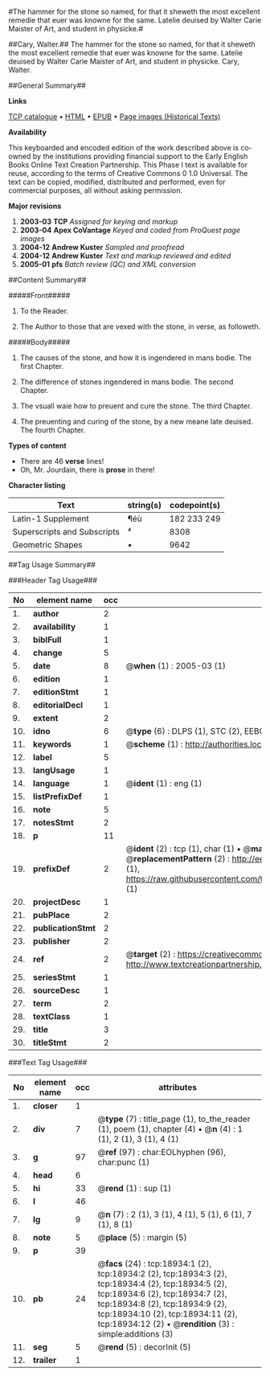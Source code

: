 #The hammer for the stone so named, for that it sheweth the most excellent remedie that euer was knowne for the same. Latelie deuised by Walter Carie Maister of Art, and student in physicke.#

##Cary, Walter.##
The hammer for the stone so named, for that it sheweth the most excellent remedie that euer was knowne for the same. Latelie deuised by Walter Carie Maister of Art, and student in physicke.
Cary, Walter.

##General Summary##

**Links**

[TCP catalogue](http://www.ota.ox.ac.uk/tcp/)  • 
[HTML](http://tei.it.ox.ac.uk/tcp/Texts-HTML/free/A18/A18092.html)  • 
[EPUB](http://tei.it.ox.ac.uk/tcp/Texts-EPUB/free/A18/A18092.epub) • 
[Page images (Historical Texts)](https://data.historicaltexts.jisc.ac.uk/view?pubId=eebo-99853547e&pageId=eebo-99853547e-18934-1)

**Availability**

This keyboarded and encoded edition of the
	       work described above is co-owned by the institutions
	       providing financial support to the Early English Books
	       Online Text Creation Partnership. This Phase I text is
	       available for reuse, according to the terms of Creative
	       Commons 0 1.0 Universal. The text can be copied,
	       modified, distributed and performed, even for
	       commercial purposes, all without asking permission.

**Major revisions**

1. __2003-03__ __TCP__ *Assigned for keying and markup*
1. __2003-04__ __Apex CoVantage__ *Keyed and coded from ProQuest page images*
1. __2004-12__ __Andrew Kuster__ *Sampled and proofread*
1. __2004-12__ __Andrew Kuster__ *Text and markup reviewed and edited*
1. __2005-01__ __pfs__ *Batch review (QC) and XML conversion*

##Content Summary##

#####Front#####

1. To the Reader.

1. The Author to those that are vexed with the stone, in verse, as followeth.

#####Body#####

1. The causes of the stone, and how it is ingendered in mans bodie. The first Chapter.

1. The difference of stones ingendered in mans bodie. The second Chapter.

1. The vsuall waie how to preuent and cure the stone. The third Chapter.

1. The preuenting and curing of the stone, by a new meane late deuised. The fourth Chapter.

**Types of content**

  * There are 46 **verse** lines!
  * Oh, Mr. Jourdain, there is **prose** in there!

**Character listing**


|Text|string(s)|codepoint(s)|
|---|---|---|
|Latin-1 Supplement|¶éù|182 233 249|
|Superscripts             and Subscripts|⁴|8308|
|Geometric Shapes|▪|9642|

##Tag Usage Summary##

###Header Tag Usage###

|No|element name|occ|attributes|
|---|---|---|---|
|1.|__author__|2||
|2.|__availability__|1||
|3.|__biblFull__|1||
|4.|__change__|5||
|5.|__date__|8| @__when__ (1) : 2005-03 (1)|
|6.|__edition__|1||
|7.|__editionStmt__|1||
|8.|__editorialDecl__|1||
|9.|__extent__|2||
|10.|__idno__|6| @__type__ (6) : DLPS (1), STC (2), EEBO-CITATION (1), PROQUEST (1), VID (1)|
|11.|__keywords__|1| @__scheme__ (1) : http://authorities.loc.gov/ (1)|
|12.|__label__|5||
|13.|__langUsage__|1||
|14.|__language__|1| @__ident__ (1) : eng (1)|
|15.|__listPrefixDef__|1||
|16.|__note__|5||
|17.|__notesStmt__|2||
|18.|__p__|11||
|19.|__prefixDef__|2| @__ident__ (2) : tcp (1), char (1)  •  @__matchPattern__ (2) : ([0-9\-]+):([0-9IVX]+) (1), (.+) (1)  •  @__replacementPattern__ (2) : http://eebo.chadwyck.com/downloadtiff?vid=$1&page=$2 (1), https://raw.githubusercontent.com/textcreationpartnership/Texts/master/tcpchars.xml#$1 (1)|
|20.|__projectDesc__|1||
|21.|__pubPlace__|2||
|22.|__publicationStmt__|2||
|23.|__publisher__|2||
|24.|__ref__|2| @__target__ (2) : https://creativecommons.org/publicdomain/zero/1.0/ (1), http://www.textcreationpartnership.org/docs/. (1)|
|25.|__seriesStmt__|1||
|26.|__sourceDesc__|1||
|27.|__term__|2||
|28.|__textClass__|1||
|29.|__title__|3||
|30.|__titleStmt__|2||


###Text Tag Usage###

|No|element name|occ|attributes|
|---|---|---|---|
|1.|__closer__|1||
|2.|__div__|7| @__type__ (7) : title_page (1), to_the_reader (1), poem (1), chapter (4)  •  @__n__ (4) : 1 (1), 2 (1), 3 (1), 4 (1)|
|3.|__g__|97| @__ref__ (97) : char:EOLhyphen (96), char:punc (1)|
|4.|__head__|6||
|5.|__hi__|33| @__rend__ (1) : sup (1)|
|6.|__l__|46||
|7.|__lg__|9| @__n__ (7) : 2 (1), 3 (1), 4 (1), 5 (1), 6 (1), 7 (1), 8 (1)|
|8.|__note__|5| @__place__ (5) : margin (5)|
|9.|__p__|39||
|10.|__pb__|24| @__facs__ (24) : tcp:18934:1 (2), tcp:18934:2 (2), tcp:18934:3 (2), tcp:18934:4 (2), tcp:18934:5 (2), tcp:18934:6 (2), tcp:18934:7 (2), tcp:18934:8 (2), tcp:18934:9 (2), tcp:18934:10 (2), tcp:18934:11 (2), tcp:18934:12 (2)  •  @__rendition__ (3) : simple:additions (3)|
|11.|__seg__|5| @__rend__ (5) : decorInit (5)|
|12.|__trailer__|1||
